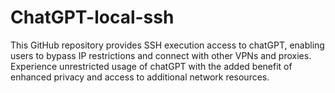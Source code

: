 # ChatGPT-local-ssh
This GitHub repository provides SSH execution access to chatGPT, enabling users to bypass IP restrictions and connect with other VPNs and proxies. Experience unrestricted usage of chatGPT with the added benefit of enhanced privacy and access to additional network resources.
